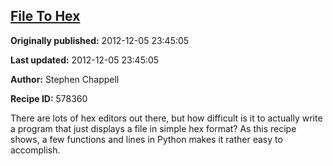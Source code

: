 ## [File To Hex](https://code.activestate.com/recipes/578360-file-to-hex)

**Originally published:** 2012-12-05 23:45:05

**Last updated:** 2012-12-05 23:45:05

**Author:** Stephen Chappell

**Recipe ID:** 578360

There are lots of hex editors out there, but how difficult is it to actually write a program that just displays a file in simple hex format? As this recipe shows, a few functions and lines in Python makes it rather easy to accomplish.
